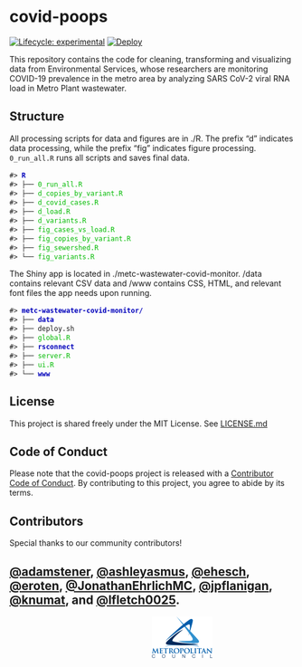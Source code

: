
<!-- README.md is generated from README.Rmd. Please edit that file -->

# covid-poops

<!-- badges: start -->

[![Lifecycle:
experimental](https://img.shields.io/badge/lifecycle-experimental-orange.svg)](https://www.tidyverse.org/lifecycle/#experimental)
[![Deploy](https://github.com/Metropolitan-Council/covid-poops/workflows/deploy/badge.svg)](https://github.com/Metropolitan-Council/covid-poops/actions)
<!-- badges: end -->

This repository contains the code for cleaning, transforming and
visualizing data from Environmental Services, whose researchers are
monitoring COVID-19 prevalence in the metro area by analyzing SARS CoV-2
viral RNA load in Metro Plant wastewater.

## Structure

All processing scripts for data and figures are in ./R. The prefix “d”
indicates data processing, while the prefix “fig” indicates figure
processing. `0_run_all.R` runs all scripts and saves final data.

<PRE class="fansi fansi-output"><CODE>#&gt; <span style='color: #0000BB; font-weight: bold;'>R</span>
#&gt; ├── <span style='color: #00BB00;'>0_run_all.R</span>
#&gt; ├── <span style='color: #00BB00;'>d_copies_by_variant.R</span>
#&gt; ├── <span style='color: #00BB00;'>d_covid_cases.R</span>
#&gt; ├── <span style='color: #00BB00;'>d_load.R</span>
#&gt; ├── <span style='color: #00BB00;'>d_variants.R</span>
#&gt; ├── <span style='color: #00BB00;'>fig_cases_vs_load.R</span>
#&gt; ├── <span style='color: #00BB00;'>fig_copies_by_variant.R</span>
#&gt; ├── <span style='color: #00BB00;'>fig_sewershed.R</span>
#&gt; └── <span style='color: #00BB00;'>fig_variants.R</span>
</CODE></PRE>

The Shiny app is located in ./metc-wastewater-covid-monitor. /data
contains relevant CSV data and /www contains CSS, HTML, and relevant
font files the app needs upon running.

<PRE class="fansi fansi-output"><CODE>#&gt; <span style='color: #0000BB; font-weight: bold;'>metc-wastewater-covid-monitor/</span>
#&gt; ├── <span style='color: #0000BB; font-weight: bold;'>data</span>
#&gt; ├── deploy.sh
#&gt; ├── <span style='color: #00BB00;'>global.R</span>
#&gt; ├── <span style='color: #0000BB; font-weight: bold;'>rsconnect</span>
#&gt; ├── <span style='color: #00BB00;'>server.R</span>
#&gt; ├── <span style='color: #00BB00;'>ui.R</span>
#&gt; └── <span style='color: #0000BB; font-weight: bold;'>www</span>
</CODE></PRE>

## License

This project is shared freely under the MIT License. See
[LICENSE.md](LICENSE.md)

## Code of Conduct

Please note that the covid-poops project is released with a [Contributor
Code of
Conduct](https://contributor-covenant.org/version/2/0/CODE_OF_CONDUCT.html).
By contributing to this project, you agree to abide by its terms.

## Contributors

Special thanks to our community contributors!

## [@adamstener](https://github.com/adamstener), [@ashleyasmus](https://github.com/ashleyasmus), [@ehesch](https://github.com/ehesch), [@eroten](https://github.com/eroten), [@JonathanEhrlichMC](https://github.com/JonathanEhrlichMC), [@jpflanigan](https://github.com/jpflanigan), [@knumat](https://github.com/knumat), and [@lfletch0025](https://github.com/lfletch0025).

<a href="https://metrocouncil.org" target="_blank"><img src="metc-wastewater-covid-monitor/www/main-logo.png" style="margin-left: 50%;margin-right: 50%;">

<div>

</div>

</a>

